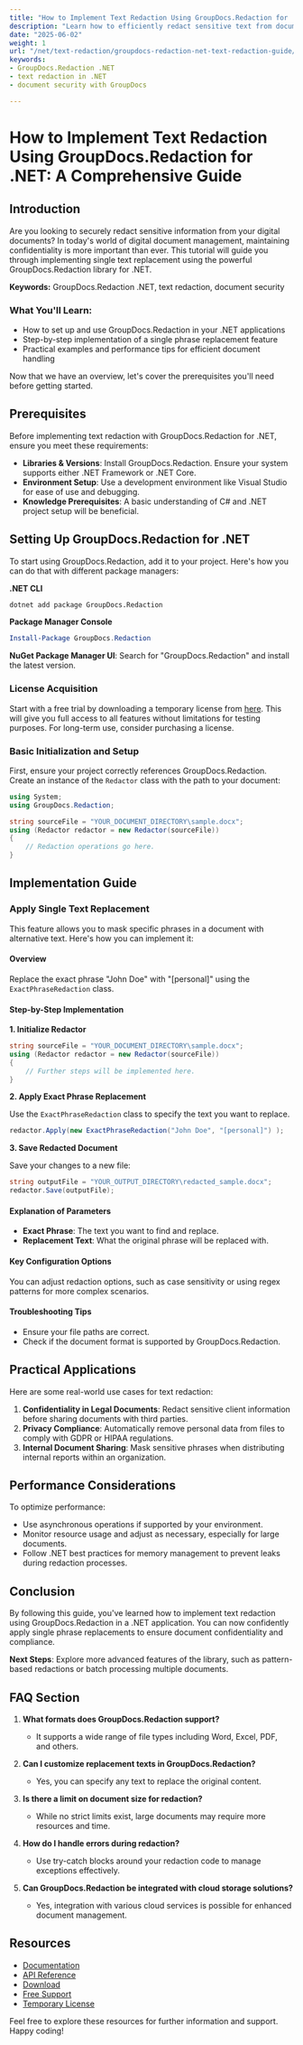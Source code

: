 ```yaml
---
title: "How to Implement Text Redaction Using GroupDocs.Redaction for .NET&#58; A Comprehensive Guide"
description: "Learn how to efficiently redact sensitive text from documents using GroupDocs.Redaction for .NET. Follow this step-by-step guide to ensure document security and confidentiality."
date: "2025-06-02"
weight: 1
url: "/net/text-redaction/groupdocs-redaction-net-text-redaction-guide/"
keywords:
- GroupDocs.Redaction .NET
- text redaction in .NET
- document security with GroupDocs

---
```



# How to Implement Text Redaction Using GroupDocs.Redaction for .NET: A Comprehensive Guide

## Introduction

Are you looking to securely redact sensitive information from your digital documents? In today's world of digital document management, maintaining confidentiality is more important than ever. This tutorial will guide you through implementing single text replacement using the powerful GroupDocs.Redaction library for .NET.

**Keywords:** GroupDocs.Redaction .NET, text redaction, document security

### What You'll Learn:
- How to set up and use GroupDocs.Redaction in your .NET applications
- Step-by-step implementation of a single phrase replacement feature
- Practical examples and performance tips for efficient document handling

Now that we have an overview, let's cover the prerequisites you'll need before getting started.

## Prerequisites

Before implementing text redaction with GroupDocs.Redaction for .NET, ensure you meet these requirements:

- **Libraries & Versions**: Install GroupDocs.Redaction. Ensure your system supports either .NET Framework or .NET Core.
- **Environment Setup**: Use a development environment like Visual Studio for ease of use and debugging.
- **Knowledge Prerequisites**: A basic understanding of C# and .NET project setup will be beneficial.

## Setting Up GroupDocs.Redaction for .NET

To start using GroupDocs.Redaction, add it to your project. Here's how you can do that with different package managers:

**.NET CLI**
```bash
dotnet add package GroupDocs.Redaction
```

**Package Manager Console**
```powershell
Install-Package GroupDocs.Redaction
```

**NuGet Package Manager UI**: Search for "GroupDocs.Redaction" and install the latest version.

### License Acquisition

Start with a free trial by downloading a temporary license from [here](https://purchase.groupdocs.com/temporary-license/). This will give you full access to all features without limitations for testing purposes. For long-term use, consider purchasing a license.

### Basic Initialization and Setup

First, ensure your project correctly references GroupDocs.Redaction. Create an instance of the `Redactor` class with the path to your document:

```csharp
using System;
using GroupDocs.Redaction;

string sourceFile = "YOUR_DOCUMENT_DIRECTORY\sample.docx";
using (Redactor redactor = new Redactor(sourceFile))
{
    // Redaction operations go here.
}
```

## Implementation Guide

### Apply Single Text Replacement

This feature allows you to mask specific phrases in a document with alternative text. Here's how you can implement it:

#### Overview
Replace the exact phrase "John Doe" with "[personal]" using the `ExactPhraseRedaction` class.

#### Step-by-Step Implementation

**1. Initialize Redactor**

```csharp
string sourceFile = "YOUR_DOCUMENT_DIRECTORY\sample.docx";
using (Redactor redactor = new Redactor(sourceFile))
{
    // Further steps will be implemented here.
}
```

**2. Apply Exact Phrase Replacement**

Use the `ExactPhraseRedaction` class to specify the text you want to replace.

```csharp
redactor.Apply(new ExactPhraseRedaction("John Doe", "[personal]") );
```

**3. Save Redacted Document**

Save your changes to a new file:

```csharp
string outputFile = "YOUR_OUTPUT_DIRECTORY\redacted_sample.docx";
redactor.Save(outputFile);
```

#### Explanation of Parameters
- **Exact Phrase**: The text you want to find and replace.
- **Replacement Text**: What the original phrase will be replaced with.

#### Key Configuration Options

You can adjust redaction options, such as case sensitivity or using regex patterns for more complex scenarios.

#### Troubleshooting Tips

- Ensure your file paths are correct.
- Check if the document format is supported by GroupDocs.Redaction.

## Practical Applications

Here are some real-world use cases for text redaction:

1. **Confidentiality in Legal Documents**: Redact sensitive client information before sharing documents with third parties.
2. **Privacy Compliance**: Automatically remove personal data from files to comply with GDPR or HIPAA regulations.
3. **Internal Document Sharing**: Mask sensitive phrases when distributing internal reports within an organization.

## Performance Considerations

To optimize performance:
- Use asynchronous operations if supported by your environment.
- Monitor resource usage and adjust as necessary, especially for large documents.
- Follow .NET best practices for memory management to prevent leaks during redaction processes.

## Conclusion

By following this guide, you've learned how to implement text redaction using GroupDocs.Redaction in a .NET application. You can now confidently apply single phrase replacements to ensure document confidentiality and compliance.

**Next Steps**: Explore more advanced features of the library, such as pattern-based redactions or batch processing multiple documents.

## FAQ Section

1. **What formats does GroupDocs.Redaction support?**
   - It supports a wide range of file types including Word, Excel, PDF, and others.

2. **Can I customize replacement texts in GroupDocs.Redaction?**
   - Yes, you can specify any text to replace the original content.

3. **Is there a limit on document size for redaction?**
   - While no strict limits exist, large documents may require more resources and time.

4. **How do I handle errors during redaction?**
   - Use try-catch blocks around your redaction code to manage exceptions effectively.

5. **Can GroupDocs.Redaction be integrated with cloud storage solutions?**
   - Yes, integration with various cloud services is possible for enhanced document management.

## Resources

- [Documentation](https://docs.groupdocs.com/redaction/net/)
- [API Reference](https://reference.groupdocs.com/redaction/net)
- [Download](https://releases.groupdocs.com/redaction/net/)
- [Free Support](https://forum.groupdocs.com/c/redaction/10)
- [Temporary License](https://purchase.groupdocs.com/temporary-license/) 

Feel free to explore these resources for further information and support. Happy coding!
